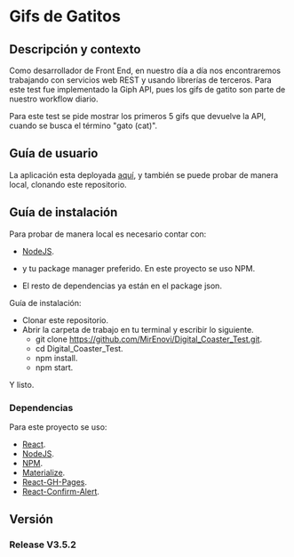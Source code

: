 
# Gifs de Gatitos

## Descripción y contexto

Como desarrollador de Front End, en nuestro día a día nos encontraremos trabajando con servicios web REST y usando librerías de terceros. Para este test fue implementado la Giph API, pues los gifs de gatito son parte de nuestro workflow diario.


Para este test se pide mostrar los primeros 5 gifs que devuelve la API, cuando se busca el término "gato (cat)".



## Guía de usuario

La aplicación esta deployada [aquí](https://mirenovi.github.io/Digital_Coaster_Test/), y también se puede probar de manera local, clonando este repositorio.


## Guía de instalación

Para probar de manera local es necesario contar con:
- [NodeJS](https://nodejs.org/es/).
- y tu package manager preferido. En este proyecto se uso NPM.

- El resto de dependencias ya están en el package json.


Guía de instalación:

- Clonar este repositorio.
- Abrir la carpeta de trabajo en tu terminal y escribir lo siguiente.
    - git clone https://github.com/MirEnovi/Digital_Coaster_Test.git.
    - cd Digital_Coaster_Test.
    - npm install.
    - npm start.

Y listo.

### Dependencias

Para este proyecto se uso:
- [React](https://jedwatson.github.io/react-select/).
- [NodeJS](https://nodejs.org/es/).
- [NPM](https://www.npmjs.com/).
- [Materialize](https://materializecss.com/getting-started.html).
- [React-GH-Pages](https://github.com/gitname/react-gh-pages).
- [React-Confirm-Alert](https://github.com/GA-MO/react-confirm-alert/blob/master/Document-v1.md).





## Versión

### Release V3.5.2
